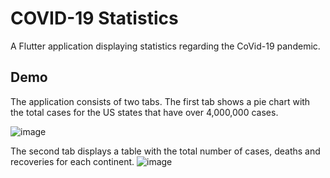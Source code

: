 # COVID-19 Statistics

A Flutter application displaying statistics regarding the CoVid-19 pandemic.

## Demo

The application consists of two tabs.
The first tab shows a pie chart with the total cases for the US states that have over 4,000,000 cases.

![image](https://user-images.githubusercontent.com/59894561/113047719-561ad900-91aa-11eb-93db-e6d105dcd70b.png)

The second tab displays a table with the total number of cases, deaths and recoveries for each continent.
![image](https://user-images.githubusercontent.com/59894561/113047993-b14ccb80-91aa-11eb-86b7-555442bdcea8.png)
